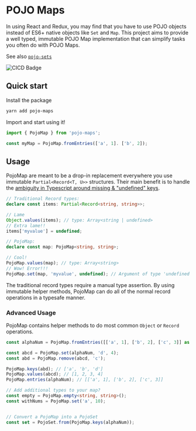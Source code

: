 # POJO Maps

In using React and Redux, you may find that you have to use POJO objects instead of ES6+ native objects like `Set` and `Map`. This project aims to provide a well typed, immutable POJO Map implementation that can simplify tasks you often do with POJO Maps.

See also [`pojo-sets`](https://www.github.com/ProdigySim/pojo-sets)

![CICD Badge](https://travis-ci.com/ProdigySim/pojo-sets.svg?branch=master)

## Quick start

Install the package

```bash
yarn add pojo-maps
```

Import and start using it!

```ts
import { PojoMap } from 'pojo-maps';

const myMap = PojoMap.fromEntries(['a', 1]. ['b', 2]);
```

## Usage

PojoMap are meant to be a drop-in replacement everywhere you use immutable `Partial<Record<T, U>>` structures. Their main benefit is to handle the [ambiguity in Typescript around missing & "undefined" keys](https://github.com/microsoft/TypeScript/issues/13195).

```ts
// Traditional Record types:
declare const items: Partial<Record<string, string>>;

// Lame
Object.values(items); // type: Array<string | undefined>
// Extra lame!!
items['myvalue'] = undefined;

// PojoMap:
declare const map: PojoMap<string, string>;

// Cool!
PojoMap.values(map); // type: Array<string>
// Wow! Error!!!
PojoMap.set(map, 'myvalue', undefined); // Argument of type 'undefined' is not assignable to parameter
```

The traditional record types require a manual type assertion. By using immutable helper methods, PojoMap can do all of the normal record operations in a typesafe manner.

### Advanced Usage

PojoMap contains helper methods to do most common `Object` or `Record` operations.

```ts
const alphaNum = PojoMap.fromEntries([['a', 1], ['b', 2], ['c', 3]] as const);

const abcd = PojoMap.set(alphaNum, 'd', 4);
const abd = PojoMap.remove(abcd, 'c');

PojoMap.keys(abd); // ['a', 'b', 'd']
PojoMap.values(abcd); // [1, 2, 3, 4]
PojoMap.entries(alphaNum); // [['a', 1], ['b', 2], ['c', 3]]

// Add additional types to your map?
const empty = PojoMap.empty<string, string>();
const withNums = PojoMap.set('a', 10);


// Convert a PojoMap into a PojoSet
const set = PojoSet.from(PojoMap.keys(alphaNum));
```
